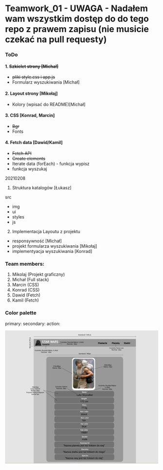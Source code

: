 # Teamwork_01 - UWAGA - Nadałem wam wszystkim dostęp do do tego repo z prawem zapisu (nie musicie czekać na pull requesty)

### ToDo
#### 1. ~~Szkielet strony [Michał]~~
- ~~pliki style.css i app.js~~
- Formularz wyszukiwania [Michał]
#### 2. Layout strony [Mikołaj]
- Kolory (wpisać do README)[Michał]
#### 3. CSS [Konrad, Marcin]
- ~~Bgr~~
- Fonts
#### 4. Fetch data [Dawid/Kamil]
- ~~Fetch API~~
- ~~Create elements~~
- Iterate data (forEach) - funkcja wypisz
- funkcja wyszukaj

20210208

1. Struktura katalogów [Łukasz]

src
  - img
  - ui
  - styles
  - js

2. Implementacja Layoutu z projektu
  - responsywność [Michał]
  - projekt formularza wyszukiwania [Mikołaj]
  - implementyacja wyszukiwania [Konrad]


### Team members:

1. Mikolaj (Projekt graficzny)
2. Michał (Full stack)
3. Marcin (CSS)
4. Konrad (CSS)
5. Dawid (Fetch)
6. Kamil (Fetch)

### Color palette
primary:
secondary:
action:

![Layout](/STAR%20WARS%20FANWIKI.png)
